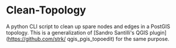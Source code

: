 # Clean-Topology

A python CLI script to clean up spare nodes
and edges in a PostGIS topology.
This is a generalization of [Sandro Santilli's
QGIS plugin](https://github.com/strk/
qgis_pgis_topoedit) for the same purpose.
